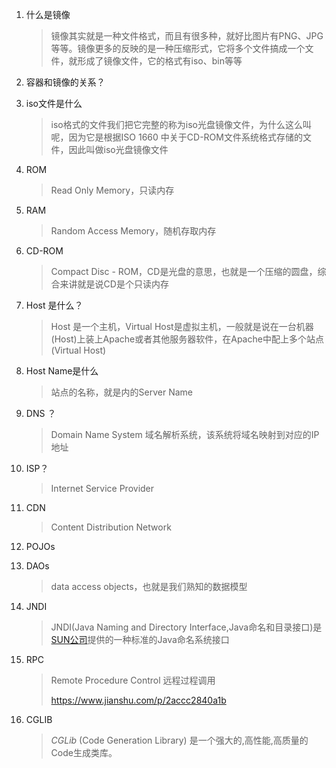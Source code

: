 1. 什么是镜像

   > 镜像其实就是一种文件格式，而且有很多种，就好比图片有PNG、JPG等等。镜像更多的反映的是一种压缩形式，它将多个文件搞成一个文件，就形成了镜像文件，它的格式有iso、bin等等

2. 容器和镜像的关系？

3. iso文件是什么

   > iso格式的文件我们把它完整的称为iso光盘镜像文件，为什么这么叫呢，因为它是根据ISO 1660 中关于CD-ROM文件系统格式存储的文件，因此叫做iso光盘镜像文件

4. ROM

   > Read Only Memory，只读内存

5. RAM

   > Random Access Memory，随机存取内存

6. CD-ROM

   > Compact Disc - ROM，CD是光盘的意思，也就是一个压缩的圆盘，综合来讲就是说CD是个只读内存

7. Host 是什么？

   > Host 是一个主机，Virtual Host是虚拟主机，一般就是说在一台机器(Host)上装上Apache或者其他服务器软件，在Apache中配上多个站点(Virtual Host)

8. Host Name是什么

   > 站点的名称，就是<Virtual Host>内的Server Name

9. DNS ？

   > Domain Name System 域名解析系统，该系统将域名映射到对应的IP地址

10. ISP？

    > Internet Service Provider

11. CDN

    > Content Distribution Network
    
12. POJOs

13. DAOs

    > data access objects，也就是我们熟知的数据模型

14. JNDI

    > JNDI(Java Naming and Directory Interface,Java命名和目录接口)是[SUN公司](https://baike.baidu.com/item/SUN公司)提供的一种标准的Java命名系统接口

15. RPC

    > Remote Procedure Control 远程过程调用
    >
    > https://www.jianshu.com/p/2accc2840a1b

15. CGLIB

    > *CGLib* (Code Generation Library) 是一个强大的,高性能,高质量的Code生成类库。